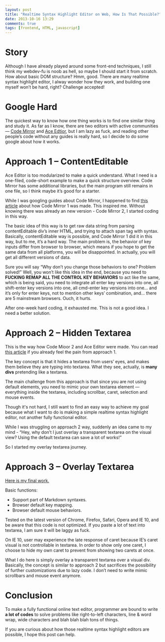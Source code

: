 ```yaml
---
layout: post
title: "Realtime Syntax Highlight Editor on Web, How Is That Possible?"
date: 2013-10-16 13:29
comments: true
tags: [frontend, HTML, javascript]
---
```


# Story
Although I have already played around some front-end techniques, I still think my webdev-fu is noob as hell, so maybe I should start it from scratch. How about basic DOM structure? Hmm, good. There are many realtime syntax highlight editor, I alway wonder how they work, and building one myself won’t be hard, right? Challenge accepted!

# Google Hard
The quickest way to know how one thing works is to find one similar thing and study it. As far as I know, there are two editors with active communities — [Code Mirror](http://codemirror.net/) and [Ace Edtior](http://ace.c9.io/#nav=about), but I am lazy as fuck, and reading other people’s code without any guides is really hard, so I decide to do some google about how it works.

# Approach 1 – ContentEditable
Ace Editor is too modularized to make a quick understand. What I need is a one-filed, code-short example to make a quick structure overview. Code Mirror has some additional libraries, but the main program still remains in one file, so I think maybe it’s good for a starter.

While I was googling guides about Code Mirror, I happened to find [this article](http://codemirror.net/1/story.html) about how Code Mirror 1 was made. This inspired me. Without knowing there was already an new version - Code Mirror 2, I started coding in this way.

The basic idea of this way is to get raw data string from parsing contentEditable div’s inner HTML, and trying to attach span tag with syntax. Basically, contentEditable way is possible, and Code Mirror 1 did it in this way, but to me, it’s a hard way. The main problem is, the behavior of key inputs differ from browser to browser, which means if you hope to get the same data from all platforms, you will be disappointed. In actually, you will get all different versions of data.

Sure you will say “Why don’t you change those behaviors to one? Problem solved!” Well, you won’t like this idea in the end, because you need to **FUCKING REMAP ALL THE CONTROL KEY BEHAVIORS** to act like the same, which is being said, you need to integrate all enter key versions into one, all shift-enter key versions into one, all cmd-enter key versions into one… and it’s only for enter keys, not to mention other keys’ combination, and… there are 5 mainstream browsers. Ouch, it hurts.

After one-week hard coding, it exhausted me. This is not a good idea. I need a better solution.

# Approach 2 – Hidden Textarea
This is the way how Code Mioor 2 and Ace Editor were made. You can read [this article](http://codemirror.net/doc/internals.html) if you already feel the pain from approach 1.

The key concept is that it hides a textarea from users’ eyes, and makes them believe they are typing into textarea. What they see, actually, is **many divs** pretending like a textarea.

The main challenge from this approach is that since you are not using default elements, you need to mimic your own textarea element — everything inside the textarea, including scrollbar, caret, selection and mouse events.

Though it's not hard, I still want to find an easy way to achieve my goal because what I want to do is making a simple realtime syntax highlight editor, not another fully functional editor.

While I was struggling on approach 2 way, suddenly an idea came to my mind - “Hey, why don’t I just overlay a transparent textarea on the visual view? Using the default textarea can save a lot of works!”

So I started my overlay textarea journey.

# Approach 3 – Overlay Textarea
[Here is my final work.](http://zushenyan.github.io/SRSHME/)

Basic functions:

* Support part of Markdown syntaxes.
* Browser default key mapping.
* Browser default mouse behaviors.

Tested on the latest version of Chrome, Firefox, Safari, Opera and IE 10, and be aware that this code is not optimized. If you paste a lot of text into textarea, I am sure it will be laggy as fuck.

On IE 10, user may experience the late response of caret because IE’s caret visual is not controllable in textarea. In order to show only one caret, I choose to hide my own caret to prevent from showing two carets at once.

What I do here is simply overlay a transparent textarea over a visual div. Basically, the concept is similar to approach 2 but sacrifices the possibility of further customizations due to lazy code. I don’t need to write mimic scrollbars and mouse event anymore.

# Conclusion
To make a fully functional online text editor, programmer are bound to write **a lot of codes** to solve problems like right-to-left characters, line & word wrap, wide characters and blah blah blah tons of things.

If you are curious about how those realtime syntax highlight editors are possible, I hope this post can help.

